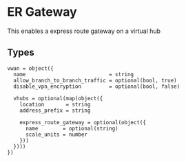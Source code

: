 # ER Gateway

This enables a express route gateway on a virtual hub

## Types

```hcl
vwan = object({
  name                           = string
  allow_branch_to_branch_traffic = optional(bool, true)
  disable_vpn_encryption         = optional(bool, false)

  vhubs = optional(map(object({
    location       = string
    address_prefix = string

    express_route_gateway = optional(object({
      name        = optional(string)
      scale_units = number
    }))
  })))
})
```
